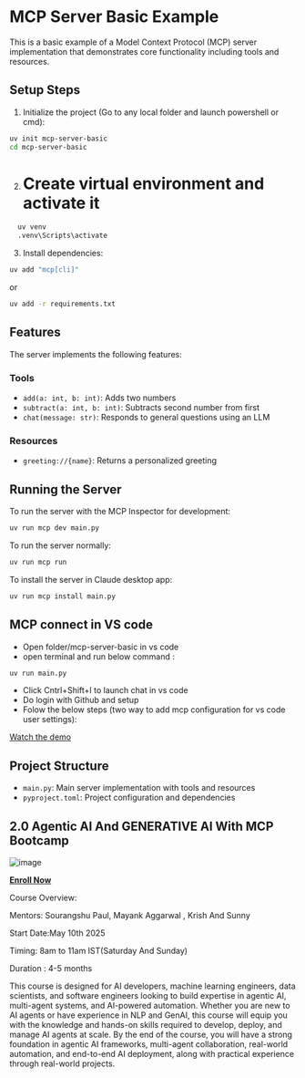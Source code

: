 # MCP Server Basic Example

This is a basic example of a Model Context Protocol (MCP) server implementation that demonstrates core functionality including tools and resources.

## Setup Steps

1. Initialize the project (Go to any local folder and launch powershell or cmd):
```bash
uv init mcp-server-basic
cd mcp-server-basic
```

2.  # Create virtual environment and activate it
```bash
  uv venv
  .venv\Scripts\activate
  ```

3. Install dependencies:
```bash
uv add "mcp[cli]"
```
or 
```bash
uv add -r requirements.txt
```


## Features

The server implements the following features:

### Tools
- `add(a: int, b: int)`: Adds two numbers
- `subtract(a: int, b: int)`: Subtracts second number from first
- `chat(message: str)`: Responds to general questions using an LLM

### Resources
- `greeting://{name}`: Returns a personalized greeting

## Running the Server

To run the server with the MCP Inspector for development:
```bash
uv run mcp dev main.py
```

To run the server normally:
```bash
uv run mcp run
```

To install the server in Claude desktop app:
```bash
uv run mcp install main.py
```

## MCP connect in VS code
- Open folder/mcp-server-basic in vs code
- open terminal and run below command :
```bash
uv run main.py
```
- Click Cntrl+Shift+I  to launch chat in vs code
- Do login with Github and setup 
- Folow the below steps (two way to add mcp  configuration for vs code user settings):

[Watch the demo](videos/mcp%20basic.mp4)



## Project Structure
- `main.py`: Main server implementation with tools and resources
- `pyproject.toml`: Project configuration and dependencies

## 2.0 Agentic AI And GENERATIVE AI With MCP Bootcamp
![image](https://github.com/user-attachments/assets/06befa53-3da1-44e9-b556-336da2b90be1)

**[Enroll Now](https://www.krishnaik.in/liveclass/2.0%20Live%20Agentic%20AI%20And%20Generative%20AI%20Application%20With%20Cloud%20Bootcamp)** 

Course Overview:

Mentors: Sourangshu Paul, Mayank Aggarwal , Krish And Sunny

Start Date:May 10th 2025

Timing: 8am to 11am IST(Saturday And Sunday)

Duration : 4-5 months

This course is designed for AI developers, machine learning engineers, data scientists, and software engineers looking to build expertise in agentic AI, multi-agent systems, and AI-powered automation. Whether you are new to AI agents or have experience in NLP and GenAI, this course will equip you with the knowledge and hands-on skills required to develop, deploy, and manage AI agents at scale. By the end of the course, you will have a strong foundation in agentic AI frameworks, multi-agent collaboration, real-world automation, and end-to-end AI deployment, along with practical experience through real-world projects.
